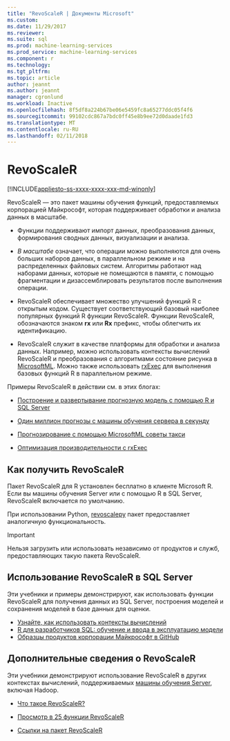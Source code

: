 ```yaml
---
title: "RevoScaleR | Документы Microsoft"
ms.custom: 
ms.date: 11/29/2017
ms.reviewer: 
ms.suite: sql
ms.prod: machine-learning-services
ms.prod_service: machine-learning-services
ms.component: r
ms.technology: 
ms.tgt_pltfrm: 
ms.topic: article
author: jeannt
ms.author: jeannt
manager: cgronlund
ms.workload: Inactive
ms.openlocfilehash: 8f5df8a224b67be06e5459fc8a65277ddc05f4f6
ms.sourcegitcommit: 99102cdc867a7bdc0ff45e8b9ee72d0daade1fd3
ms.translationtype: MT
ms.contentlocale: ru-RU
ms.lasthandoff: 02/11/2018
---
```

# <a name="revoscaler"></a>RevoScaleR
[!INCLUDE[appliesto-ss-xxxx-xxxx-xxx-md-winonly](../../includes/appliesto-ss-xxxx-xxxx-xxx-md-winonly.md)]

RevoScaleR — это пакет машины обучения функций, предоставляемых корпорацией Майкрософт, которая поддерживает обработки и анализа данных в масштабе.

+ Функции поддерживают импорт данных, преобразования данных, формирования сводных данных, визуализации и анализа.

+ _В масштабе_ означает, что операции можно выполняются для очень больших наборов данных, в параллельном режиме и на распределенных файловых систем. Алгоритмы работают над наборами данных, которые не помещаются в памяти, с помощью фрагментации и дизассемблировать результатов после выполнения операции.

+ RevoScaleR обеспечивает множество улучшений функций R с открытым кодом. Существует соответствующий базовый наиболее популярных функций R функции RevoScaleR. Функции RevoScaleR, обозначаются знаком **rx** или **Rx** префикс, чтобы облегчить их идентификацию.

+ RevoScaleR служит в качестве платформы для обработки и анализа данных. Например, можно использовать контексты вычислений RevoScaleR и преобразования с алгоритмами состояние рисунка в [MicrosoftML](https://docs.microsoft.com/machine-learning-server/r/concept-what-is-the-microsoftml-package). Можно также использовать [rxExec](https://docs.microsoft.com/machine-learning-server/r-reference/revoscaler/rxexec) для выполнения базовых функций R в параллельном режиме.

Примеры RevoScaleR в действии см. в этих блогах: 

+ [Построение и развертывание прогнозную модель с помощью R и SQL Server](https://microsoft.github.io/sql-ml-tutorials/R/rentalprediction/)

+ [Один миллион прогнозы с машины обучения сервера в секунду](https://blogs.msdn.microsoft.com/mlserver/2017/10/15/1-million-predictionssec-with-machine-learning-server-web-service/)

+ [Прогнозирование с помощью MicrosoftML советы такси](https://blogs.msdn.microsoft.com/microsoftrservertigerteam/2017/01/17/predicting-nyc-taxi-tips-using-microsoftml/)

+ [Оптимизация производительности с rxExec](https://blogs.msdn.microsoft.com/microsoftrservertigerteam/2016/11/14/performance-optimization-when-using-rxexec-to-parallelize-algorithms/)

## <a name="how-to-get-revoscaler"></a>Как получить RevoScaleR

Пакет RevoScaleR для R установлен бесплатно в клиенте Microsoft R. Если вы машины обучения Server или с помощью R в SQL Server, RevoScaleR включается по умолчанию.

При использовании Python, [revoscalepy](../python/what-is-revoscalepy.md) пакет предоставляет аналогичную функциональность.

> [!IMPORTANT]
> Нельзя загрузить или использовать независимо от продуктов и служб, предоставляющих такую пакета RevoScaleR.

## <a name="use-revoscaler-in-sql-server"></a>Использование RevoScaleR в SQL Server

Эти учебники и примеры демонстрируют, как использовать функции RevoScaleR для получения данных из SQL Server, построения моделей и сохранения моделей в базе данных для оценки.

+ [Узнайте, как использовать контексты вычислений](../tutorials/deepdive-data-science-deep-dive-using-the-revoscaler-packages.md)
+ [R для разработчиков SQL: обучение и ввода в эксплуатацию модели](../tutorials/sqldev-in-database-r-for-sql-developers.md)
+ [Образцы продуктов корпорации Майкрософт в GitHub](https://github.com/Microsoft/SQL-Server-R-Services-Samples)

## <a name="learn-more-about-revoscaler"></a>Дополнительные сведения о RevoScaleR

Эти учебники демонстрируют использование RevoScaleR в других контекстах вычислений, поддерживаемых [машины обучения Server](https://docs.microsoft.com/machine-learning-server/what-is-machine-learning-server), включая Hadoop.

+ [Что такое RevoScaleR?](https://docs.microsoft.com/machine-learning-server/r/concept-what-is-revoscaler)

+ [Просмотр в 25 функции RevoScaleR](https://docs.microsoft.com/machine-learning-server/r/tutorial-r-to-revoscaler)

+ [Ссылки на пакет RevoScaleR](https://docs.microsoft.com/machine-learning-server/r-reference/revoscaler/revoscaler)

